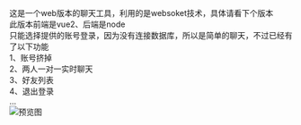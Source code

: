这是一个web版本的聊天工具，利用的是websoket技术，具体请看下个版本<br/>
此版本前端是vue2、后端是node<br/>
只能选择提供的账号登录，因为没有连接数据库，所以是简单的聊天，不过已经有了以下功能<br/>
1、账号挤掉<br/>
2、两人一对一实时聊天<br/>
3、好友列表<br/>
4、退出登录<br/>
...<br/>
![预览图](https://github.com/dshvv/WCQ/raw/2.0/preview.png)

